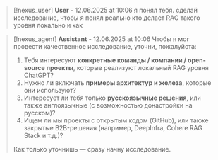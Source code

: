 >[!nexus_user] **User** - 12.06.2025 at 10:06
> я понял тебя. сделай исследование, чтобы я понял реально кто делает RAG такого уровня локально и как
<!-- UID: cb03619d-84c7-4afc-a2dd-f821a540c68a -->




>[!nexus_agent] **Assistant** - 12.06.2025 at 10:06
> Чтобы я мог провести качественное исследование, уточни, пожалуйста:
> 
> 1. Тебя интересуют **конкретные команды / компании / open-source проекты**, которые реализуют локальный RAG уровня ChatGPT?
> 2. Нужно ли включать **примеры архитектур и железа**, которые они используют?
> 3. Интересует ли тебя только **русскоязычные решения**, или также англоязычные (с возможностью донастройки на русском)?
> 4. Ищем ли мы проекты с открытым кодом (GitHub), или также закрытые B2B-решения (например, DeepInfra, Cohere RAG Stack и т.д.)?
> 
> Как только уточнишь — сразу начну исследование.
<!-- UID: 548beeaf-35b1-41dd-8db5-36d6c646d3fe -->